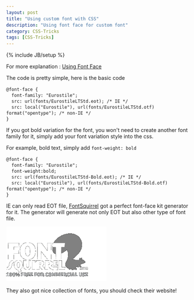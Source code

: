 ```yaml
---
layout: post
title: "Using custom font with CSS"
description: "Using font face for custom font"
category: CSS-Tricks
tags: [CSS-Tricks]
---
```

{% include JB/setup %}

For more explanation : <a href="http://sixrevisions.com/css/font-face-guide/" target="_blank">Using Font Face</a>

The code is pretty simple, here is the basic code

	@font-face {  
	  font-family: "Eurostile";  
	  src: url(fonts/EurostileLTStd.eot); /* IE */  
	  src: local("Eurostile"), url(fonts/EurostileLTStd.otf) format("opentype"); /* non-IE */  
	} 

If you got bold variation for the font, you won't need to create another font family for it, simply add your font variation style into the css.

For example, bold text, simply add `font-weight: bold`

	@font-face {  
	  font-family: "Eurostile";  
	  font-weight:bold;
	  src: url(fonts/EurostileLTStd-Bold.eot); /* IE */  
	  src: local("Eurostile"), url(fonts/EurostileLTStd-Bold.otf) format("opentype"); /* non-IE */  
	}

IE can only read EOT file, <a href="http://www.fontsquirrel.com" target="_blank">FontSquirrel</a> got a perfect font-face kit generator for it.
The generator will generate not only EOT but also other type of font file.

<a href="http://www.fontsquirrel.com/fontface/generator" target="_blank">
<img style="background:#000000" src="/img/fontSquirell.png" alt="fontsquirrel" />
</a>

They also got nice collection of fonts, you should check their website!